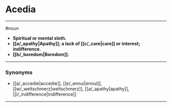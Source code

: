 # Acedia
---
#noun
- **Spiritual or mental sloth.**
- **[[a/_apathy|Apathy]]; a lack of [[c/_care|care]] or interest; indifference.**
- **[[b/_boredom|Boredom]].**
---
### Synonyms
- [[a/_accedie|accedie]], [[e/_ennui|ennui]], [[w/_weltschmerz|weltschmerz]], [[a/_apathy|apathy]], [[i/_indifference|indifference]]
---
